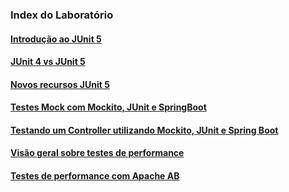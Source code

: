 ### Index do Laboratório

#### [Introdução ao JUnit 5](./JUnit5/Introdução%20ao%20JUnit%205.md/)<br/>
#### [JUnit 4 vs JUnit 5](./JUnit5/JUnit%204%20vs%20JUnit%205.md/)<br/>
#### [Novos recursos JUnit 5](./JUnit5/Novos%20recursos%20JUnit%205.md/)<br/>

#### [Testes Mock com Mockito, JUnit e SpringBoot](./Mockito/Mockito-Parte-1.md)<br/>

####  [Testando um Controller utilizando Mockito, JUnit e Spring Boot](./Mockito/Mockito-Parte-2.md)<br/>

#### [Visão geral sobre testes de performance](./TestesPerformance/Visao-Geral.md)<br/>

#### [Testes de performance com Apache AB](./TestesPerformance/Testes-Com-ApacheAB.md)<br/>

